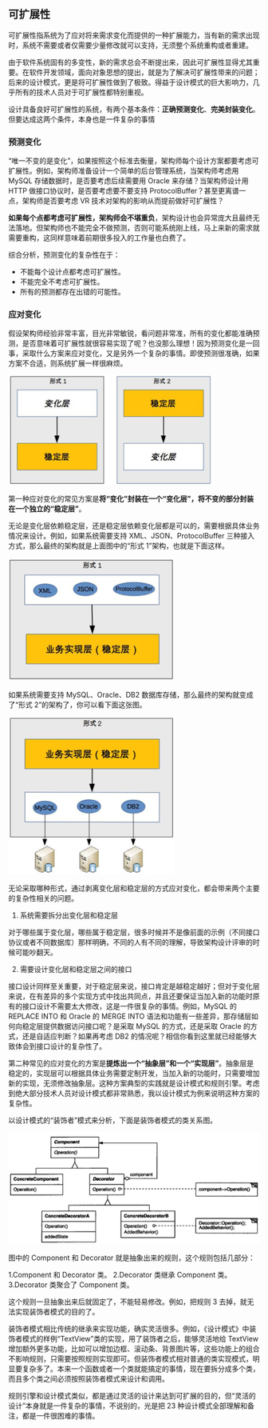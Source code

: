 ## 可扩展性

可扩展性指系统为了应对将来需求变化而提供的一种扩展能力，当有新的需求出现时，系统不需要或者仅需要少量修改就可以支持，无须整个系统重构或者重建。



由于软件系统固有的多变性，新的需求总会不断提出来，因此可扩展性显得尤其重要。在软件开发领域，面向对象思想的提出，就是为了解决可扩展性带来的问题；后来的设计模式，更是将可扩展性做到了极致。得益于设计模式的巨大影响力，几乎所有的技术人员对于可扩展性都特别重视。



设计具备良好可扩展性的系统，有两个基本条件：**正确预测变化**、**完美封装变化**。但要达成这两个条件，本身也是一件复杂的事情



### 预测变化

“唯一不变的是变化”，如果按照这个标准去衡量，架构师每个设计方案都要考虑可扩展性。例如，架构师准备设计一个简单的后台管理系统，当架构师考虑用 MySQL 存储数据时，是否要考虑后续需要用 Oracle 来存储？当架构师设计用 HTTP 做接口协议时，是否要考虑要不要支持 ProtocolBuffer？甚至更离谱一点，架构师是否要考虑 VR 技术对架构的影响从而提前做好可扩展性？



**如果每个点都考虑可扩展性，架构师会不堪重负**，架构设计也会异常庞大且最终无法落地。但架构师也不能完全不做预测，否则可能系统刚上线，马上来新的需求就需要重构，这同样意味着前期很多投入的工作量也白费了。



综合分析，预测变化的复杂性在于：

- 不能每个设计点都考虑可扩展性。
- 不能完全不考虑可扩展性。
- 所有的预测都存在出错的可能性。



### 应对变化

假设架构师经验非常丰富，目光非常敏锐，看问题非常准，所有的变化都能准确预测，是否意味着可扩展性就很容易实现了呢？也没那么理想！因为预测变化是一回事，采取什么方案来应对变化，又是另外一个复杂的事情。即使预测很准确，如果方案不合适，则系统扩展一样很麻烦。



![img](image/644e3f458ce3e9ce915705b3e396e3c2.png)





第一种应对变化的常见方案是**将“变化”封装在一个“变化层”，将不变的部分封装在一个独立的“稳定层”**。



无论是变化层依赖稳定层，还是稳定层依赖变化层都是可以的，需要根据具体业务情况来设计。例如，如果系统需要支持 XML、JSON、ProtocolBuffer 三种接入方式，那么最终的架构就是上面图中的“形式 1”架构，也就是下面这样。



![img](image/5a562eea83641cb021712b5e522468af.png)



如果系统需要支持 MySQL、Oracle、DB2 数据库存储，那么最终的架构就变成了“形式 2”的架构了，你可以看下面这张图。



![img](image/ff74b3261aeb6f1a6ebd57f0b37a28ac.png)



无论采取哪种形式，通过剥离变化层和稳定层的方式应对变化，都会带来两个主要的复杂性相关的问题。



1. 系统需要拆分出变化层和稳定层

对于哪些属于变化层，哪些属于稳定层，很多时候并不是像前面的示例（不同接口协议或者不同数据库）那样明确，不同的人有不同的理解，导致架构设计评审的时候可能吵翻天。



2. 需要设计变化层和稳定层之间的接口

接口设计同样至关重要，对于稳定层来说，接口肯定是越稳定越好；但对于变化层来说，在有差异的多个实现方式中找出共同点，并且还要保证当加入新的功能时原有的接口设计不需要太大修改，这是一件很复杂的事情。例如，MySQL 的 REPLACE INTO 和 Oracle 的 MERGE INTO 语法和功能有一些差异，那存储层如何向稳定层提供数据访问接口呢？是采取 MySQL 的方式，还是采取 Oracle 的方式，还是自适应判断？如果再考虑 DB2 的情况呢？相信你看到这里就已经能够大致体会到接口设计的复杂性了。



第二种常见的应对变化的方案是**提炼出一个“抽象层”和一个“实现层”**。抽象层是稳定的，实现层可以根据具体业务需要定制开发，当加入新的功能时，只需要增加新的实现，无须修改抽象层。这种方案典型的实践就是设计模式和规则引擎。考虑到绝大部分技术人员对设计模式都非常熟悉，我以设计模式为例来说明这种方案的复杂性。



以设计模式的“装饰者”模式来分析，下面是装饰者模式的类关系图。



![img](image/df5bce71ff70a9abde3ca94cbaa7a39a.png)



图中的 Component 和 Decorator 就是抽象出来的规则，这个规则包括几部分：

1.Component 和 Decorator 类。 2.Decorator 类继承 Component 类。 3.Decorator 类聚合了 Component 类。



这个规则一旦抽象出来后就固定了，不能轻易修改。例如，把规则 3 去掉，就无法实现装饰者模式的目的了。

装饰者模式相比传统的继承来实现功能，确实灵活很多。例如，《设计模式》中装饰者模式的样例“TextView”类的实现，用了装饰者之后，能够灵活地给 TextView 增加额外更多功能，比如可以增加边框、滚动条、背景图片等，这些功能上的组合不影响规则，只需要按照规则实现即可。但装饰者模式相对普通的类实现模式，明显要复杂多了。本来一个函数或者一个类就能搞定的事情，现在要拆分成多个类，而且多个类之间必须按照装饰者模式来设计和调用。



规则引擎和设计模式类似，都是通过灵活的设计来达到可扩展的目的，但“灵活的设计”本身就是一件复杂的事情，不说别的，光是把 23 种设计模式全部理解和备注，都是一件很困难的事情。